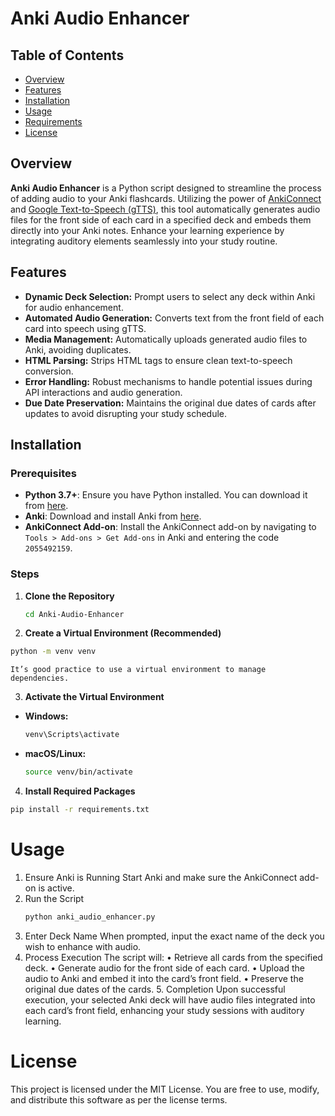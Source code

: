 # Anki Audio Enhancer

## Table of Contents
- [Overview](#overview)
- [Features](#features)
- [Installation](#installation)
- [Usage](#usage)
- [Requirements](#requirements)
- [License](#license)

## Overview

**Anki Audio Enhancer** is a Python script designed to streamline the process of adding audio to your Anki flashcards. Utilizing the power of [AnkiConnect](https://ankiweb.net/shared/info/2055492159) and [Google Text-to-Speech (gTTS)](https://pypi.org/project/gTTS/), this tool automatically generates audio files for the front side of each card in a specified deck and embeds them directly into your Anki notes. Enhance your learning experience by integrating auditory elements seamlessly into your study routine.

## Features

- **Dynamic Deck Selection:** Prompt users to select any deck within Anki for audio enhancement.
- **Automated Audio Generation:** Converts text from the front field of each card into speech using gTTS.
- **Media Management:** Automatically uploads generated audio files to Anki, avoiding duplicates.
- **HTML Parsing:** Strips HTML tags to ensure clean text-to-speech conversion.
- **Error Handling:** Robust mechanisms to handle potential issues during API interactions and audio generation.
- **Due Date Preservation:** Maintains the original due dates of cards after updates to avoid disrupting your study schedule.

## Installation

### Prerequisites

- **Python 3.7+**: Ensure you have Python installed. You can download it from [here](https://www.python.org/downloads/).
- **Anki**: Download and install Anki from [here](https://apps.ankiweb.net/).
- **AnkiConnect Add-on**: Install the AnkiConnect add-on by navigating to `Tools > Add-ons > Get Add-ons` in Anki and entering the code `2055492159`.

### Steps

1. **Clone the Repository**

   ```bash
   cd Anki-Audio-Enhancer
    ```
2.	**Create a Virtual Environment (Recommended)**

   ```bash
   python -m venv venv
   ```
    It’s good practice to use a virtual environment to manage dependencies.

3.	**Activate the Virtual Environment**

   - **Windows:**

     ```bash
     venv\Scripts\activate
     ```

   - **macOS/Linux:**

     ```bash
     source venv/bin/activate
     ```

4.	**Install Required Packages**

   ```bash
   pip install -r requirements.txt
   ```
   
# Usage
1.	Ensure Anki is Running
    Start Anki and make sure the AnkiConnect add-on is active.
2. Run the Script
    ```bash
    python anki_audio_enhancer.py
    ``` 
3.	Enter Deck Name
    When prompted, input the exact name of the deck you wish to enhance with audio.
4.	Process Execution
The script will:
	•	Retrieve all cards from the specified deck.
	•	Generate audio for the front side of each card.
	•	Upload the audio to Anki and embed it into the card’s front field.
	•	Preserve the original due dates of the cards.
	5.	Completion
Upon successful execution, your selected Anki deck will have audio files integrated into each card’s front field, enhancing your study sessions with auditory learning.

# License

This project is licensed under the MIT License. You are free to use, modify, and distribute this software as per the license terms.